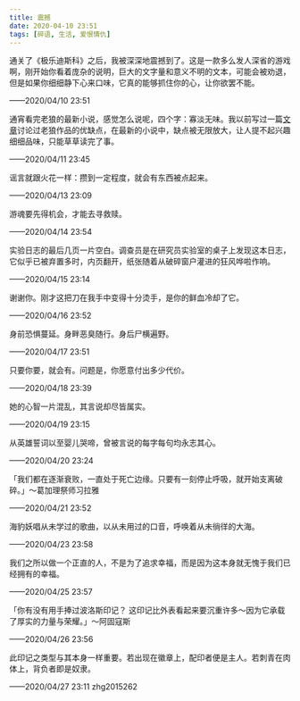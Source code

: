 ```yaml
---
title: 震撼
date: 2020-04-10 23:51
tags: [碎语, 生活, 爱恨情仇]
---
```


通关了《极乐迪斯科》之后，我被深深地震撼到了。这是一款多么发人深省的游戏啊，刚开始你看着庞杂的说明，巨大的文字量和意义不明的文本，可能会被劝退，但是如果你细细静下心来口味，它真的能够抓住你的心，让你欲罢不能。

——2020/04/10 23:51

通宵看完老狼的最新小说，感觉怎么说呢，四个字：寡淡无味。我以前写过一篇[文章](https://www.chunqiuyiyu.com/2015/07/a-novel-about-time-travel.html)讨论过老狼作品的优缺点，在最新的小说中，缺点被无限放大，让人提不起兴趣细细品味，只能草草读完了事。

——2020/04/11 23:45

谣言就跟火花一样：攒到一定程度，就会有东西被点起来。

——2020/04/13 23:09

游魂要先得机会，才能去寻救赎。

——2020/04/14 23:54

实验日志的最后几页一片空白。调查员是在研究员实验室的桌子上发现这本日志，它似乎已被弃置多时，内页翻开，纸张随着从破碎窗户灌进的狂风哗啦作响。

——2020/04/15 23:14

谢谢你。刚才这把刀在我手中变得十分烫手，是你的鲜血冷却了它。

——2020/04/16 23:52

身前恐惧蔓延。身畔恶臭随行。身后尸横遍野。

——2020/04/17 23:51

只要你要，就会有。问题是，你愿意付出多少代价。

——2020/04/18 23:39

她的心智一片混乱，其言说却尽皆属实。

——2020/04/19 23:15

从英雄誓词以至婴儿哭啼，曾被言说的每字每句均永志其心。

——2020/04/20 23:24

「我们都在逐渐衰败，一直处于死亡边缘。只要有一刻停止呼吸，就开始支离破碎。」～葛加理祭师习拉雅

——2020/04/21 23:52

海豹妖唱从未学过的歌曲，以从未用过的口音，呼唤着从未徜徉的大海。

——2020/04/23 23:58

我们之所以做一个正直的人，不是为了追求幸福，而是因为这本身就无愧于我们已经拥有的幸福。

——2020/04/25 23:57

「你有没有用手捧过波洛斯印记？ 这印记比外表看起来要沉重许多～因为它承载了厚实的力量与荣耀。」～阿固寇斯

——2020/04/26 23:56

此印记之类型与其本身一样重要。若出现在徽章上，配印者便是主人。若刺青在肉体上，背负者即是奴隶。

——2020/04/27 23:11 zhg2015262
